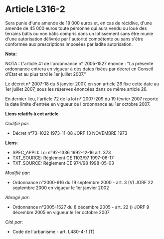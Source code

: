 # Article L316-2

Sera punie d'une amende de 18 000 euros et, en cas de récidive, d'une amende de 45 000 euros toute personne qui aura vendu ou
loué des terrains bâtis ou non bâtis compris dans un lotissement sans être munie d'une autorisation délivrée par l'autorité
compétente ou sans s'être conformée aux prescriptions imposées par ladite autorisation.

**Nota:**

NOTA : L'article 41 de l'ordonnance n° 2005-1527 énonce : "La présente ordonnance entrera en vigueur à des dates fixées par
décret en Conseil d'Etat et au plus tard le 1er juillet 2007."

Le décret n° 2007-18 du 5 janvier 2007, en son article 26 fixe cette date au 1er juillet 2007, sous les réserves énoncées
dans ce même article 26.

En dernier lieu, l'article 72 de la loi n° 2007-209 du 19 février 2007 reporte la date limite d'entrée en vigueur de
l'ordonnance au 1er octobre 2007.

**Liens relatifs à cet article**

_Codifié par_:

  - Décret n°73-1022 1973-11-08 JORF 13 NOVEMBRE 1973

**Liens**:

  - SPEC_APPLI: Loi n°92-1336 1992-12-16 art. 373
  - TXT_SOURCE: Règlement CE 1103/97 1997-06-17
  - TXT_SOURCE: Règlement CE 974/98 1998-05-03

_Modifié par_:

  - Ordonnance n°2000-916 du 19 septembre 2000 - art. 3 (V) JORF 22 septembre 2000 en vigueur le 1er janvier 2002

_Abrogé par_:

  - Ordonnance n°2005-1527 du 8 décembre 2005 - art. 22 () JORF 9 décembre 2005 en vigueur le 1er octobre 2007

_Cité par_:

  - Code de l'urbanisme - art. L480-4-1 (T)
